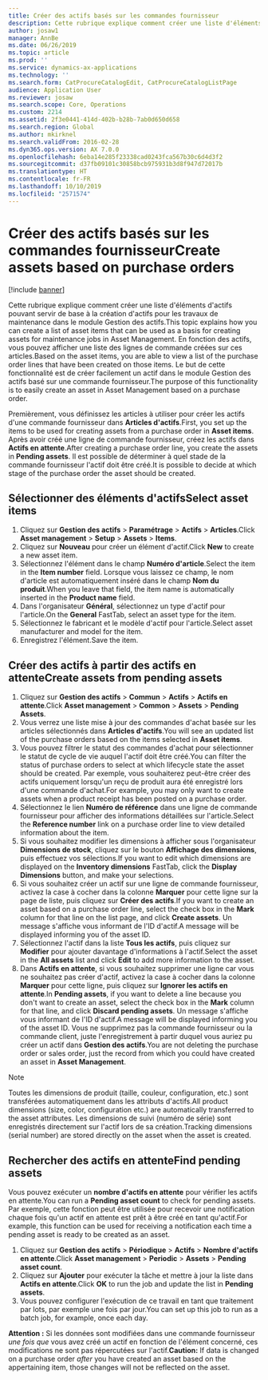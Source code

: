 ```yaml
---
title: Créer des actifs basés sur les commandes fournisseur
description: Cette rubrique explique comment créer une liste d'éléments d'actifs pouvant servir de base à la création d'actifs pour les travaux de maintenance dans le module Gestion des actifs.
author: josaw1
manager: AnnBe
ms.date: 06/26/2019
ms.topic: article
ms.prod: ''
ms.service: dynamics-ax-applications
ms.technology: ''
ms.search.form: CatProcureCatalogEdit, CatProcureCatalogListPage
audience: Application User
ms.reviewer: josaw
ms.search.scope: Core, Operations
ms.custom: 2214
ms.assetid: 2f3e0441-414d-402b-b28b-7ab0d650d658
ms.search.region: Global
ms.author: mkirknel
ms.search.validFrom: 2016-02-28
ms.dyn365.ops.version: AX 7.0.0
ms.openlocfilehash: 6eba14e285f23338cad0243fca567b30c6d4d3f2
ms.sourcegitcommit: d37fb09101c30858bcb975931b3d8f947d72017b
ms.translationtype: HT
ms.contentlocale: fr-FR
ms.lasthandoff: 10/10/2019
ms.locfileid: "2571574"
---
```

# <a name="create-assets-based-on-purchase-orders"></a><span data-ttu-id="3639e-103">Créer des actifs basés sur les commandes fournisseur</span><span class="sxs-lookup"><span data-stu-id="3639e-103">Create assets based on purchase orders</span></span>

[!include [banner](../../includes/banner.md)]

 

<span data-ttu-id="3639e-104">Cette rubrique explique comment créer une liste d'éléments d'actifs pouvant servir de base à la création d'actifs pour les travaux de maintenance dans le module Gestion des actifs.</span><span class="sxs-lookup"><span data-stu-id="3639e-104">This topic explains how you can create a list of asset items that can be used as a basis for creating assets for maintenance jobs in Asset Management.</span></span> <span data-ttu-id="3639e-105">En fonction des actifs, vous pouvez afficher une liste des lignes de commande créées sur ces articles.</span><span class="sxs-lookup"><span data-stu-id="3639e-105">Based on the asset items, you are able to view a list of the purchase order lines that have been created on those items.</span></span> <span data-ttu-id="3639e-106">Le but de cette fonctionnalité est de créer facilement un actif dans le module Gestion des actifs basé sur une commande fournisseur.</span><span class="sxs-lookup"><span data-stu-id="3639e-106">The purpose of this functionality is to easily create an asset in Asset Management based on a purchase order.</span></span>

<span data-ttu-id="3639e-107">Premièrement, vous définissez les articles à utiliser pour créer les actifs d'une commande fournisseur dans **Articles d'actifs**.</span><span class="sxs-lookup"><span data-stu-id="3639e-107">First, you set up the items to be used for creating assets from a purchase order in **Asset items**.</span></span> <span data-ttu-id="3639e-108">Après avoir créé une ligne de commande fournisseur, créez les actifs dans **Actifs en attente**.</span><span class="sxs-lookup"><span data-stu-id="3639e-108">After creating a purchase order line, you create the assets in **Pending assets**.</span></span> <span data-ttu-id="3639e-109">Il est possible de déterminer à quel stade de la commande fournisseur l'actif doit être créé.</span><span class="sxs-lookup"><span data-stu-id="3639e-109">It is possible to decide at which stage of the purchase order the asset should be created.</span></span>


## <a name="select-asset-items"></a><span data-ttu-id="3639e-110">Sélectionner des éléments d'actifs</span><span class="sxs-lookup"><span data-stu-id="3639e-110">Select asset items</span></span>

1. <span data-ttu-id="3639e-111">Cliquez sur **Gestion des actifs** > **Paramétrage** > **Actifs** > **Articles**.</span><span class="sxs-lookup"><span data-stu-id="3639e-111">Click **Asset management** > **Setup** > **Assets** > **Items**.</span></span>
2. <span data-ttu-id="3639e-112">Cliquez sur **Nouveau** pour créer un élément d'actif.</span><span class="sxs-lookup"><span data-stu-id="3639e-112">Click **New** to create a new asset item.</span></span>
3. <span data-ttu-id="3639e-113">Sélectionnez l'élément dans le champ **Numéro d'article**.</span><span class="sxs-lookup"><span data-stu-id="3639e-113">Select the item in the **Item number** field.</span></span> <span data-ttu-id="3639e-114">Lorsque vous laissez ce champ, le nom d'article est automatiquement inséré dans le champ **Nom du produit**.</span><span class="sxs-lookup"><span data-stu-id="3639e-114">When you leave that field, the item name is automatically inserted in the **Product name** field.</span></span>
4. <span data-ttu-id="3639e-115">Dans l'organisateur **Général**, sélectionnez un type d'actif pour l'article.</span><span class="sxs-lookup"><span data-stu-id="3639e-115">On the **General** FastTab, select an asset type for the item.</span></span>
5. <span data-ttu-id="3639e-116">Sélectionnez le fabricant et le modèle d'actif pour l'article.</span><span class="sxs-lookup"><span data-stu-id="3639e-116">Select asset manufacturer and model for the item.</span></span>
6. <span data-ttu-id="3639e-117">Enregistrez l'élément.</span><span class="sxs-lookup"><span data-stu-id="3639e-117">Save the item.</span></span>


## <a name="create-assets-from-pending-assets"></a><span data-ttu-id="3639e-118">Créer des actifs à partir des actifs en attente</span><span class="sxs-lookup"><span data-stu-id="3639e-118">Create assets from pending assets</span></span>

1. <span data-ttu-id="3639e-119">Cliquez sur **Gestion des actifs** > **Commun** > **Actifs** > **Actifs en attente**.</span><span class="sxs-lookup"><span data-stu-id="3639e-119">Click **Asset management** > **Common** > **Assets** > **Pending Assets**.</span></span>
2. <span data-ttu-id="3639e-120">Vous verrez une liste mise à jour des commandes d'achat basée sur les articles sélectionnés dans **Articles d'actifs**.</span><span class="sxs-lookup"><span data-stu-id="3639e-120">You will see an updated list of the purchase orders based on the items selected in **Asset items**.</span></span>
3. <span data-ttu-id="3639e-121">Vous pouvez filtrer le statut des commandes d'achat pour sélectionner le statut de cycle de vie auquel l'actif doit être créé.</span><span class="sxs-lookup"><span data-stu-id="3639e-121">You can filter the status of purchase orders to select at which lifecycle state the asset should be created.</span></span> <span data-ttu-id="3639e-122">Par exemple, vous souhaiterez peut-être créer des actifs uniquement lorsqu'un reçu de produit aura été enregistré lors d'une commande d'achat.</span><span class="sxs-lookup"><span data-stu-id="3639e-122">For example, you may only want to create assets when a product receipt has been posted on a purchase order.</span></span>
4. <span data-ttu-id="3639e-123">Sélectionnez le lien **Numéro de référence** dans une ligne de commande fournisseur pour afficher des informations détaillées sur l'article.</span><span class="sxs-lookup"><span data-stu-id="3639e-123">Select the **Reference number** link on a purchase order line to view detailed information about the item.</span></span>
5. <span data-ttu-id="3639e-124">Si vous souhaitez modifier les dimensions à afficher sous l'organisateur **Dimensions de stock**, cliquez sur le bouton **Affichage des dimensions**, puis effectuez vos sélections.</span><span class="sxs-lookup"><span data-stu-id="3639e-124">If you want to edit which dimensions are displayed on the **Inventory dimensions** FastTab, click the **Display Dimensions** button, and make your selections.</span></span>
6. <span data-ttu-id="3639e-125">Si vous souhaitez créer un actif sur une ligne de commande fournisseur, activez la case à cocher dans la colonne **Marquer** pour cette ligne sur la page de liste, puis cliquez sur **Créer des actifs**.</span><span class="sxs-lookup"><span data-stu-id="3639e-125">If you want to create an asset based on a purchase order line, select the check box in the **Mark** column for that line on the list page, and click **Create assets**.</span></span> <span data-ttu-id="3639e-126">Un message s'affiche vous informant de l'ID d'actif.</span><span class="sxs-lookup"><span data-stu-id="3639e-126">A message will be displayed informing you of the asset ID.</span></span>
7. <span data-ttu-id="3639e-127">Sélectionnez l'actif dans la liste **Tous les actifs**, puis cliquez sur **Modifier** pour ajouter davantage d'informations à l'actif.</span><span class="sxs-lookup"><span data-stu-id="3639e-127">Select the asset in the **All assets** list and click **Edit** to add more information to the asset.</span></span>
8. <span data-ttu-id="3639e-128">Dans **Actifs en attente**, si vous souhaitez supprimer une ligne car vous ne souhaitez pas créer d'actif, activez la case à cocher dans la colonne **Marquer** pour cette ligne, puis cliquez sur **Ignorer les actifs en attente**.</span><span class="sxs-lookup"><span data-stu-id="3639e-128">In **Pending assets**, if you want to delete a line because you don't want to create an asset, select the check box in the **Mark** column for that line, and click **Discard pending assets**.</span></span> <span data-ttu-id="3639e-129">Un message s'affiche vous informant de l'ID d'actif.</span><span class="sxs-lookup"><span data-stu-id="3639e-129">A message will be displayed informing you of the asset ID.</span></span> <span data-ttu-id="3639e-130">Vous ne supprimez pas la commande fournisseur ou la commande client, juste l'enregistrement à partir duquel vous auriez pu créer un actif dans **Gestion des actifs**.</span><span class="sxs-lookup"><span data-stu-id="3639e-130">You are not deleting the purchase order or sales order, just the record from which you could have created an asset in **Asset Management**.</span></span>

>[!NOTE]
><span data-ttu-id="3639e-131">Toutes les dimensions de produit (taille, couleur, configuration, etc.) sont transférées automatiquement dans les attributs d'actifs.</span><span class="sxs-lookup"><span data-stu-id="3639e-131">All product dimensions (size, color, configuration etc.) are automatically transferred to the asset attributes.</span></span> <span data-ttu-id="3639e-132">Les dimensions de suivi (numéro de série) sont enregistrés directement sur l'actif lors de sa création.</span><span class="sxs-lookup"><span data-stu-id="3639e-132">Tracking dimensions (serial number) are stored directly on the asset when the asset is created.</span></span>


## <a name="find-pending-assets"></a><span data-ttu-id="3639e-133">Rechercher des actifs en attente</span><span class="sxs-lookup"><span data-stu-id="3639e-133">Find pending assets</span></span>

<span data-ttu-id="3639e-134">Vous pouvez exécuter un **nombre d'actifs en attente** pour vérifier les actifs en attente.</span><span class="sxs-lookup"><span data-stu-id="3639e-134">You can run a **Pending asset count** to check for pending assets.</span></span> <span data-ttu-id="3639e-135">Par exemple, cette fonction peut être utilisée pour recevoir une notification chaque fois qu'un actif en attente est prêt à être créé en tant qu'actif.</span><span class="sxs-lookup"><span data-stu-id="3639e-135">For example, this function can be used for receiving a notification each time a pending asset is ready to be created as an asset.</span></span>

1. <span data-ttu-id="3639e-136">Cliquez sur **Gestion des actifs** > **Périodique** > **Actifs** > **Nombre d'actifs en attente**.</span><span class="sxs-lookup"><span data-stu-id="3639e-136">Click **Asset management** > **Periodic** > **Assets** > **Pending asset count**.</span></span>
2. <span data-ttu-id="3639e-137">Cliquez sur **Ajouter** pour exécuter la tâche et mettre à jour la liste dans **Actifs en attente**.</span><span class="sxs-lookup"><span data-stu-id="3639e-137">Click **OK** to run the job and update the list in **Pending assets**.</span></span>
3. <span data-ttu-id="3639e-138">Vous pouvez configurer l'exécution de ce travail en tant que traitement par lots, par exemple une fois par jour.</span><span class="sxs-lookup"><span data-stu-id="3639e-138">You can set up this job to run as a batch job, for example, once each day.</span></span>

<span data-ttu-id="3639e-139">**Attention :** Si les données sont modifiées dans une commande fournisseur *une fois que* vous avez créé un actif en fonction de l'élément concerné, ces modifications ne sont pas répercutées sur l'actif.</span><span class="sxs-lookup"><span data-stu-id="3639e-139">**Caution:** If data is changed on a purchase order *after* you have created an asset based on the appertaining item, those changes will not be reflected on the asset.</span></span>
